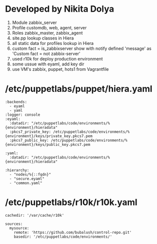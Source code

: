 # Developed by Nikita Dolya

1) Module zabbix_server
2) Profile customdb, web, agent, server
3) Roles zabbix_master, zabbix_agent
4) site.pp lookup classes in Hiera
5) all static data for profiles lookup in Hiera
6) custom fact = is_zabbixserver show with notify defined 'message' as 'Custom fact = not zabbix-server'
6) used r10k for deploy production environment
7) some ussue with eyaml, add key dir
8) use VM's zabbix, puppet, hots1 from Vagrantfile

# /etc/puppetlabs/puppet/hiera.yaml
```
:backends:
  - eyaml
  - yaml
:logger: console
:eyaml:
  :datadir: "/etc/puppetlabs/code/environments/%{environment}/hieradata"
  :pkcs7_private_key: /etc/puppetlabs/code/environments/%{environment}/keys/private_key.pkcs7.pem
  :pkcs7_public_key: /etc/puppetlabs/code/environments/%{environment}/keys/public_key.pkcs7.pem

:yaml:
  :datadir: "/etc/puppetlabs/code/environments/%{environment}/hieradata"

:hierarchy:
  - "nodes/%{::fqdn}"
  - "secure.eyaml"
  - "common.yaml"
```
# /etc/puppetlabs/r10k/r10k.yaml
```
cachedir: '/var/cache/r10k'

sources:
  mysource:
    remote: 'https://github.com/bubalush/control-repo.git'
    basedir: '/etc/puppetlabs/code/environments/'
```
